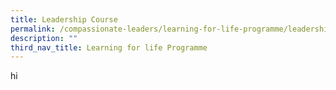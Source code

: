 ```yaml
---
title: Leadership Course
permalink: /compassionate-leaders/learning-for-life-programme/leadership-course/
description: ""
third_nav_title: Learning for life Programme
---
```



hi